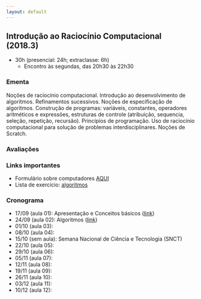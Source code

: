 ```yaml
---
layout: default
---
```


## Introdução ao Raciocínio Computacional (2018.3)
+ 30h (presencial: 24h; extraclasse: 6h)
  + Encontro às segundas, das 20h30 às 22h30

### Ementa
Noções de raciocínio computacional. Introdução ao desenvolvimento de algoritmos. Refinamentos sucessivos. Noções de especificação de algoritmos. Construção de programas: variáveis, constantes, operadores aritméticos e expressões, estruturas de controle (atribuição, sequencia, seleção, repetição, recursão). Princípios de programação. Uso de raciocínio computacional para solução de problemas interdisciplinares. Noções de Scratch.

### Avaliações

### Links importantes
+ Formulário sobre computadores [AQUI](https://docs.google.com/forms/d/e/1FAIpQLSfyZYCZk9C4wkJaXnXm6IbenNAGOYtYaMpQ0WuclphT4kdc7A/viewform)
+ Lista de exercício: [algoritmos](https://www.dropbox.com/s/j3xloghbag8c7a3/Lista%2001%20-%20algoritmos.pdf?dl=0)

### Cronograma
+ 17/09 (aula 01): Apresentação e Conceitos básicos ([link](https://www.dropbox.com/s/7o1ij6nzjhadet0/_Aula01.pdf?dl=0))
+ 24/09 (aula 02): Algoritmos ([link](https://www.dropbox.com/s/fpc4tengu7f628x/_Aula02.pdf?dl=0))
+ 01/10 (aula 03): 
+ 08/10 (aula 04): 
+ 15/10 (sem aula): Semana Nacional de Ciência e Tecnologia (SNCT)
+ 22/10 (aula 05): 
+ 29/10 (aula 06): 
+ 05/11 (aula 07): 
+ 12/11 (aula 08): 
+ 19/11 (aula 09): 
+ 26/11 (aula 10): 
+ 03/12 (aula 11): 
+ 10/12 (aula 12): 

